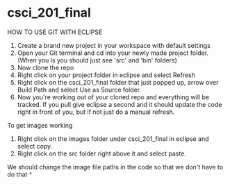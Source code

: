 csci_201_final
==============

HOW TO USE GIT WITH ECLIPSE

1. Create a brand new project in your workspace with default settings
2. Open your Git terminal and cd into your newly made project folder. (When you ls you should just see 'src' and 'bin' folders)
3. Now clone the repo
4. Right click on your project folder in eclipse and select Refresh
5. Right click on the csci_201_final folder that just popped up, arrow over Build Path and select Use as Source folder.
6. Now you're working out of your cloned repo and everything will be tracked. If you pull give eclipse a second and it should update the code right in front of you, but if not just do a manual refresh.

To get images working

1. Right click on the images folder under csci_201_final in eclipse and select copy.
2. Right click on the src folder right above it and select paste.


We should change the image file paths in the code so that we don't have to do that ^

